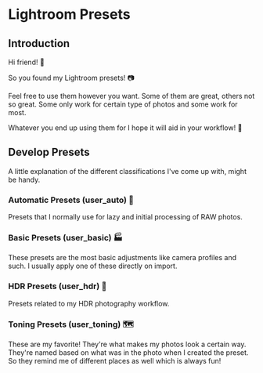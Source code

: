 # Lightroom Presets
## Introduction
Hi friend! 👋

So you found my Lightroom presets! 📷

Feel free to use them however you want. Some of them are great, others not so great. Some only work for certain type of photos and some work for most.

Whatever you end up using them for I hope it will aid in your workflow! 🎉

## Develop Presets
A little explanation of the different classifications I've come up with, might be handy.

### Automatic Presets (user_auto) 🤖
Presets that I normally use for lazy and initial processing of RAW photos.

### Basic Presets (user_basic) 🏭
These presets are the most basic adjustments like camera profiles and such.
I usually apply one of these directly on import.

### HDR Presets (user_hdr) 🌄
Presets related to my HDR photography workflow.

### Toning Presets (user_toning) 🗺️
These are my favorite! They're what makes my photos look a certain way.
They're named based on what was in the photo when I created the preset.
So they remind me of different places as well which is always fun!